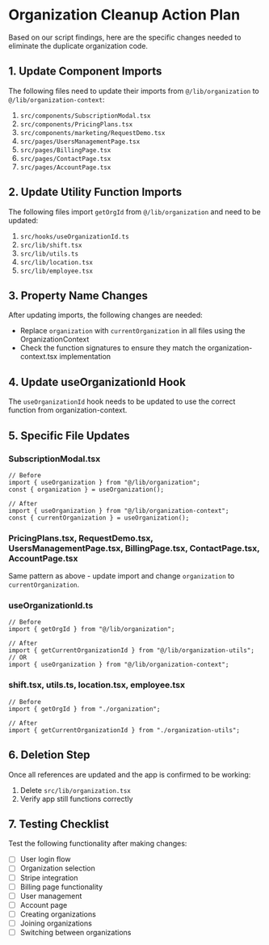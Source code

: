 # Organization Cleanup Action Plan

Based on our script findings, here are the specific changes needed to eliminate the duplicate organization code.

## 1. Update Component Imports

The following files need to update their imports from `@/lib/organization` to `@/lib/organization-context`:

1. `src/components/SubscriptionModal.tsx`
2. `src/components/PricingPlans.tsx`
3. `src/components/marketing/RequestDemo.tsx`
4. `src/pages/UsersManagementPage.tsx`
5. `src/pages/BillingPage.tsx`
6. `src/pages/ContactPage.tsx`
7. `src/pages/AccountPage.tsx`

## 2. Update Utility Function Imports

The following files import `getOrgId` from `@/lib/organization` and need to be updated:

1. `src/hooks/useOrganizationId.ts`
2. `src/lib/shift.tsx`
3. `src/lib/utils.ts`
4. `src/lib/location.tsx`
5. `src/lib/employee.tsx`

## 3. Property Name Changes

After updating imports, the following changes are needed:

- Replace `organization` with `currentOrganization` in all files using the OrganizationContext
- Check the function signatures to ensure they match the organization-context.tsx implementation

## 4. Update useOrganizationId Hook

The `useOrganizationId` hook needs to be updated to use the correct function from organization-context.

## 5. Specific File Updates

### SubscriptionModal.tsx

```tsx
// Before
import { useOrganization } from "@/lib/organization";
const { organization } = useOrganization();

// After
import { useOrganization } from "@/lib/organization-context";
const { currentOrganization } = useOrganization();
```

### PricingPlans.tsx, RequestDemo.tsx, UsersManagementPage.tsx, BillingPage.tsx, ContactPage.tsx, AccountPage.tsx

Same pattern as above - update import and change `organization` to `currentOrganization`.

### useOrganizationId.ts

```tsx
// Before
import { getOrgId } from "@/lib/organization";

// After
import { getCurrentOrganizationId } from "@/lib/organization-utils";
// OR
import { useOrganization } from "@/lib/organization-context";
```

### shift.tsx, utils.ts, location.tsx, employee.tsx

```tsx
// Before
import { getOrgId } from "./organization";

// After
import { getCurrentOrganizationId } from "./organization-utils";
```

## 6. Deletion Step

Once all references are updated and the app is confirmed to be working:

1. Delete `src/lib/organization.tsx`
2. Verify app still functions correctly

## 7. Testing Checklist

Test the following functionality after making changes:

- [ ] User login flow
- [ ] Organization selection
- [ ] Stripe integration
- [ ] Billing page functionality
- [ ] User management
- [ ] Account page
- [ ] Creating organizations
- [ ] Joining organizations
- [ ] Switching between organizations
